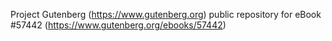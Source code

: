 Project Gutenberg (https://www.gutenberg.org) public repository for
eBook #57442 (https://www.gutenberg.org/ebooks/57442)
